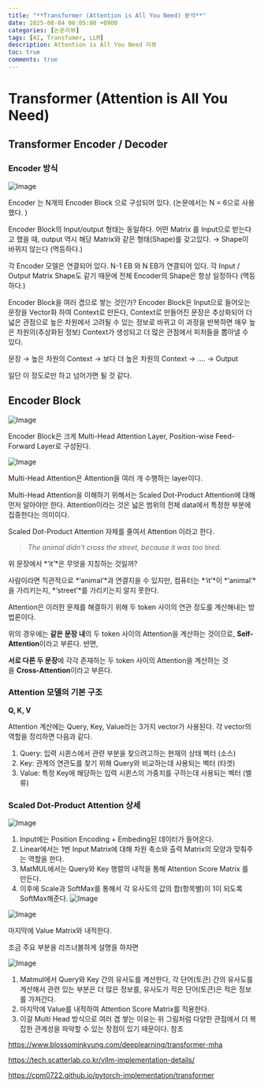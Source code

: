 ```yaml
---
title: "**Transformer (Attention is All You Need) 분석**"
date: 2025-08-04 06:05:00 +0900
categories: [논문리뷰]
tags: [AI, Transfomer, LLM]
description: Attention is All You Need 리뷰
toc: true
comments: true
---
```


# **Transformer (Attention is All You Need)**

## **Transformer Encoder / Decoder**

### Encoder 방식

![Image](https://prod-files-secure.s3.us-west-2.amazonaws.com/e6db513d-ec54-40ff-aa74-2487b0bcfe15/b2e43ef6-e7b5-4858-88bd-11445be5cc29/Untitled.png?X-Amz-Algorithm=AWS4-HMAC-SHA256&X-Amz-Content-Sha256=UNSIGNED-PAYLOAD&X-Amz-Credential=ASIAZI2LB4667DH3JTJS%2F20250804%2Fus-west-2%2Fs3%2Faws4_request&X-Amz-Date=20250804T072132Z&X-Amz-Expires=3600&X-Amz-Security-Token=IQoJb3JpZ2luX2VjEAcaCXVzLXdlc3QtMiJHMEUCIQDRM3XT6V3E%2Bw%2BfiKYsHgQSwacOGJucHnX3oNMqSnmBVQIgSPyxCJy95DZMjmKpa81OISAFDex8ruUGM5FLqgs%2B5Ykq%2FwMIQBAAGgw2Mzc0MjMxODM4MDUiDAvPCC2cKq5TysY7vSrcA3rJSRl44CfV8ZaGR%2BMwISWTFM5ObzqsVhtlnCgttt%2F5cLScWWtC1VvsRdNbgE6sUrXryvExPULxzDhmgoSsp%2BlNOykz8BEb6HIDCQZBUXu2COFEGpOCatg9zxT7PhR9bxc0%2BYJ2RAKA3iDgYevgDG%2BjpZ7eEWK2QGY0fg8vKlN5XHlMHU0WkgPp5Pa%2Fkbtoxt8dVGPVzAneKLpmek3riaZU6t77VkwdUSSm52s05X8WCEL6fuSe87r%2BVPMrRCqXNw5HF%2BNNlxZ0kITeqHVTW4yZZJ6lDJPKfFoVh44xQL1I6wgQ3ZwA86oGdlnHR9kJtRE0maLsAAjXHAbcO%2B8hrNxXgTklW3fcKMZzIGsH7rt3mZxyXPRuv4Tvv0cb1XSC6hafhfXCY6OgBxmjYFH7xrEchSAPwXoQQ8hrcYyYmoxstJztW9FaIA7D5pGdotIE%2FuP86kKvw7MQcoZ66ZIZ7jRU8EWQZDV%2FGxYJJPlVRI1ZwGTw43v%2F3oEtsI96XnBUj9s0YcsVGX0X2fqKWTu176yrgSeZ9uFRWXFYoW%2BzXefJmhsHqPFZ%2Fv0L0LZApXZfnkbbJWcXOki7E6ARNY9qMPXaHxIFie8NRdj1jibtfNlG6xx18YvweHN%2BVzj4MKy4wcQGOqUBeMtmHonMWPV9wylwlkj7QeDt1WlPaSgK3rmTsIPxyO6p%2FU1RzwCnGKxCC9sbwtUBB61%2FJlxJEiiP9YemV0NsMQJYdEbj9MJdZHHCpMM%2F4%2FQYpgoSxRJbg304H6cVS4v7FSzYzPFYp8Q5LrSX1dMZAPN28arGTbe1XWkU5M2WqbAj0rcbBaMxwMjMUmk9hv9yMreT13gePmpjpJjvtm9ym6lsDbvj&X-Amz-Signature=45a48943adaed831a3a650e9490c296f366a1c58a92478939aac18eac1ca386d&X-Amz-SignedHeaders=host&x-amz-checksum-mode=ENABLED&x-id=GetObject)

Encoder 는 N개의 Encoder Block 으로 구성되어 있다.  (논문에서는 N = 6으로 사용했다. )

Encoder Block의 Input/output 형태는 동일하다. 어떤 Matrix 를 Input으로 받는다고 했을 때, output 역시 해당 Matrix와 같은 형태(Shape)를 갖고있다. → Shape이 바뀌지 않는다 (멱등하다.)

각 Encoder 모델은 연결되어 있다. N-1 EB 와 N EB가 연결되어 있다. 각 Input / Output Matrix Shape도 같기 때문에 전체 Encoder의 Shape은 항상 일정하다 (멱등하다.)

Encoder Block을 여러 겹으로 쌓는 것인가? 
Encoder Block은 Input으로 들어오는 문장을 Vector화 하여 Context로 만든다, Context로 만들어진 문장은 추상화되어 더 넓은 관점으로 높은 차원에서 고려될 수 있는 정보로 바뀌고 이 과정을 반복하면 매우 높은 차원의(추상화된 정보) Context가 생성되고 더 많은 관점에서 피처들을 뽑아낼 수 있다.

문장 → 높은 차원의 Context → 보다 더 높은 차원의 Context → …. → Output

일단 이 정도로만 하고 넘어가면 될 것 같다. 

## **Encoder Block**

![Image](https://prod-files-secure.s3.us-west-2.amazonaws.com/e6db513d-ec54-40ff-aa74-2487b0bcfe15/14fc4b24-1f46-437d-80dc-f938777ef95b/Untitled.png?X-Amz-Algorithm=AWS4-HMAC-SHA256&X-Amz-Content-Sha256=UNSIGNED-PAYLOAD&X-Amz-Credential=ASIAZI2LB4667DH3JTJS%2F20250804%2Fus-west-2%2Fs3%2Faws4_request&X-Amz-Date=20250804T072132Z&X-Amz-Expires=3600&X-Amz-Security-Token=IQoJb3JpZ2luX2VjEAcaCXVzLXdlc3QtMiJHMEUCIQDRM3XT6V3E%2Bw%2BfiKYsHgQSwacOGJucHnX3oNMqSnmBVQIgSPyxCJy95DZMjmKpa81OISAFDex8ruUGM5FLqgs%2B5Ykq%2FwMIQBAAGgw2Mzc0MjMxODM4MDUiDAvPCC2cKq5TysY7vSrcA3rJSRl44CfV8ZaGR%2BMwISWTFM5ObzqsVhtlnCgttt%2F5cLScWWtC1VvsRdNbgE6sUrXryvExPULxzDhmgoSsp%2BlNOykz8BEb6HIDCQZBUXu2COFEGpOCatg9zxT7PhR9bxc0%2BYJ2RAKA3iDgYevgDG%2BjpZ7eEWK2QGY0fg8vKlN5XHlMHU0WkgPp5Pa%2Fkbtoxt8dVGPVzAneKLpmek3riaZU6t77VkwdUSSm52s05X8WCEL6fuSe87r%2BVPMrRCqXNw5HF%2BNNlxZ0kITeqHVTW4yZZJ6lDJPKfFoVh44xQL1I6wgQ3ZwA86oGdlnHR9kJtRE0maLsAAjXHAbcO%2B8hrNxXgTklW3fcKMZzIGsH7rt3mZxyXPRuv4Tvv0cb1XSC6hafhfXCY6OgBxmjYFH7xrEchSAPwXoQQ8hrcYyYmoxstJztW9FaIA7D5pGdotIE%2FuP86kKvw7MQcoZ66ZIZ7jRU8EWQZDV%2FGxYJJPlVRI1ZwGTw43v%2F3oEtsI96XnBUj9s0YcsVGX0X2fqKWTu176yrgSeZ9uFRWXFYoW%2BzXefJmhsHqPFZ%2Fv0L0LZApXZfnkbbJWcXOki7E6ARNY9qMPXaHxIFie8NRdj1jibtfNlG6xx18YvweHN%2BVzj4MKy4wcQGOqUBeMtmHonMWPV9wylwlkj7QeDt1WlPaSgK3rmTsIPxyO6p%2FU1RzwCnGKxCC9sbwtUBB61%2FJlxJEiiP9YemV0NsMQJYdEbj9MJdZHHCpMM%2F4%2FQYpgoSxRJbg304H6cVS4v7FSzYzPFYp8Q5LrSX1dMZAPN28arGTbe1XWkU5M2WqbAj0rcbBaMxwMjMUmk9hv9yMreT13gePmpjpJjvtm9ym6lsDbvj&X-Amz-Signature=1c3608bebff497f3e4acafb9044581a32bc185cd89e3bcfadfea088c3b915dc1&X-Amz-SignedHeaders=host&x-amz-checksum-mode=ENABLED&x-id=GetObject)

Encoder Block은 크게 Multi-Head Attention Layer, Position-wise Feed-Forward Layer로 구성된다.

![Image](https://prod-files-secure.s3.us-west-2.amazonaws.com/e6db513d-ec54-40ff-aa74-2487b0bcfe15/2934b9e2-c4eb-4789-b583-072f846976a0/Untitled.png?X-Amz-Algorithm=AWS4-HMAC-SHA256&X-Amz-Content-Sha256=UNSIGNED-PAYLOAD&X-Amz-Credential=ASIAZI2LB4667DH3JTJS%2F20250804%2Fus-west-2%2Fs3%2Faws4_request&X-Amz-Date=20250804T072132Z&X-Amz-Expires=3600&X-Amz-Security-Token=IQoJb3JpZ2luX2VjEAcaCXVzLXdlc3QtMiJHMEUCIQDRM3XT6V3E%2Bw%2BfiKYsHgQSwacOGJucHnX3oNMqSnmBVQIgSPyxCJy95DZMjmKpa81OISAFDex8ruUGM5FLqgs%2B5Ykq%2FwMIQBAAGgw2Mzc0MjMxODM4MDUiDAvPCC2cKq5TysY7vSrcA3rJSRl44CfV8ZaGR%2BMwISWTFM5ObzqsVhtlnCgttt%2F5cLScWWtC1VvsRdNbgE6sUrXryvExPULxzDhmgoSsp%2BlNOykz8BEb6HIDCQZBUXu2COFEGpOCatg9zxT7PhR9bxc0%2BYJ2RAKA3iDgYevgDG%2BjpZ7eEWK2QGY0fg8vKlN5XHlMHU0WkgPp5Pa%2Fkbtoxt8dVGPVzAneKLpmek3riaZU6t77VkwdUSSm52s05X8WCEL6fuSe87r%2BVPMrRCqXNw5HF%2BNNlxZ0kITeqHVTW4yZZJ6lDJPKfFoVh44xQL1I6wgQ3ZwA86oGdlnHR9kJtRE0maLsAAjXHAbcO%2B8hrNxXgTklW3fcKMZzIGsH7rt3mZxyXPRuv4Tvv0cb1XSC6hafhfXCY6OgBxmjYFH7xrEchSAPwXoQQ8hrcYyYmoxstJztW9FaIA7D5pGdotIE%2FuP86kKvw7MQcoZ66ZIZ7jRU8EWQZDV%2FGxYJJPlVRI1ZwGTw43v%2F3oEtsI96XnBUj9s0YcsVGX0X2fqKWTu176yrgSeZ9uFRWXFYoW%2BzXefJmhsHqPFZ%2Fv0L0LZApXZfnkbbJWcXOki7E6ARNY9qMPXaHxIFie8NRdj1jibtfNlG6xx18YvweHN%2BVzj4MKy4wcQGOqUBeMtmHonMWPV9wylwlkj7QeDt1WlPaSgK3rmTsIPxyO6p%2FU1RzwCnGKxCC9sbwtUBB61%2FJlxJEiiP9YemV0NsMQJYdEbj9MJdZHHCpMM%2F4%2FQYpgoSxRJbg304H6cVS4v7FSzYzPFYp8Q5LrSX1dMZAPN28arGTbe1XWkU5M2WqbAj0rcbBaMxwMjMUmk9hv9yMreT13gePmpjpJjvtm9ym6lsDbvj&X-Amz-Signature=166b42a45ea0f54ddb1d3fcb68198d628bf85abcbd1537a71a851716a8919742&X-Amz-SignedHeaders=host&x-amz-checksum-mode=ENABLED&x-id=GetObject)

Multi-Head Attention은 Attention을 여러 개 수행하는 layer이다. 

Multi-Head Attention을 이해하기 위해서는 Scaled Dot-Product Attention에 대해 먼저 알아야만 한다. Attention이라는 것은 넓은 범위의 전체 data에서 특정한 부분에 집중한다는 의미이다. 

Scaled Dot-Product Attention 자체를 줄여서 Attention 이라고 한다.

> *The animal didn’t cross the street, because it was too tired.*

위 문장에서 *‘it’*은 무엇을 지칭하는 것일까? 

사람이라면 직관적으로 *‘animal’*과 연결지을 수 있지만, 컴퓨터는 *‘it’*이 *‘animal’*을 가리키는지, *‘street’*를 가리키는지 알지 못한다.

Attention은 이러한 문제를 해결하기 위해 두 token 사이의 연관 정도를 계산해내는 방법론이다. 

위의 경우에는 **같은 문장 내**의 두 token 사이의 Attention을 계산하는 것이므로, **Self-Attention**이라고 부른다. 반면, 

**서로 다른 두 문장**에 각각 존재하는 두 token 사이의 Attention을 계산하는 것을 **Cross-Attention**이라고 부른다.


### Attention 모델의 기본 구조

**Q, K, V**

Attention 계산에는 Query, Key, Value라는 3가지 vector가 사용된다. 각 vector의 역할을 정리하면 다음과 같다.

1. Query: 입력 시퀸스에서 관련 부분을 찾으려고하는 현재의 상태 벡터 (소스)
1. Key: 관계의 연관도를 찾기 위해 Query와 비교하는데 사용되는 벡터 (타겟)
1. Value: 특정 Key에 해당하는 입력 시퀸스의 가중치를 구하는데 사용되는 벡터 (벨류)
### Scaled Dot-Product Attention 상세

![Image](https://prod-files-secure.s3.us-west-2.amazonaws.com/e6db513d-ec54-40ff-aa74-2487b0bcfe15/dac62052-f9b4-4944-8208-320b66c9da6e/Untitled.png?X-Amz-Algorithm=AWS4-HMAC-SHA256&X-Amz-Content-Sha256=UNSIGNED-PAYLOAD&X-Amz-Credential=ASIAZI2LB4667DH3JTJS%2F20250804%2Fus-west-2%2Fs3%2Faws4_request&X-Amz-Date=20250804T072132Z&X-Amz-Expires=3600&X-Amz-Security-Token=IQoJb3JpZ2luX2VjEAcaCXVzLXdlc3QtMiJHMEUCIQDRM3XT6V3E%2Bw%2BfiKYsHgQSwacOGJucHnX3oNMqSnmBVQIgSPyxCJy95DZMjmKpa81OISAFDex8ruUGM5FLqgs%2B5Ykq%2FwMIQBAAGgw2Mzc0MjMxODM4MDUiDAvPCC2cKq5TysY7vSrcA3rJSRl44CfV8ZaGR%2BMwISWTFM5ObzqsVhtlnCgttt%2F5cLScWWtC1VvsRdNbgE6sUrXryvExPULxzDhmgoSsp%2BlNOykz8BEb6HIDCQZBUXu2COFEGpOCatg9zxT7PhR9bxc0%2BYJ2RAKA3iDgYevgDG%2BjpZ7eEWK2QGY0fg8vKlN5XHlMHU0WkgPp5Pa%2Fkbtoxt8dVGPVzAneKLpmek3riaZU6t77VkwdUSSm52s05X8WCEL6fuSe87r%2BVPMrRCqXNw5HF%2BNNlxZ0kITeqHVTW4yZZJ6lDJPKfFoVh44xQL1I6wgQ3ZwA86oGdlnHR9kJtRE0maLsAAjXHAbcO%2B8hrNxXgTklW3fcKMZzIGsH7rt3mZxyXPRuv4Tvv0cb1XSC6hafhfXCY6OgBxmjYFH7xrEchSAPwXoQQ8hrcYyYmoxstJztW9FaIA7D5pGdotIE%2FuP86kKvw7MQcoZ66ZIZ7jRU8EWQZDV%2FGxYJJPlVRI1ZwGTw43v%2F3oEtsI96XnBUj9s0YcsVGX0X2fqKWTu176yrgSeZ9uFRWXFYoW%2BzXefJmhsHqPFZ%2Fv0L0LZApXZfnkbbJWcXOki7E6ARNY9qMPXaHxIFie8NRdj1jibtfNlG6xx18YvweHN%2BVzj4MKy4wcQGOqUBeMtmHonMWPV9wylwlkj7QeDt1WlPaSgK3rmTsIPxyO6p%2FU1RzwCnGKxCC9sbwtUBB61%2FJlxJEiiP9YemV0NsMQJYdEbj9MJdZHHCpMM%2F4%2FQYpgoSxRJbg304H6cVS4v7FSzYzPFYp8Q5LrSX1dMZAPN28arGTbe1XWkU5M2WqbAj0rcbBaMxwMjMUmk9hv9yMreT13gePmpjpJjvtm9ym6lsDbvj&X-Amz-Signature=ed6f3358f6ad9c75155718807bfe667328e0a3c4908b6fb17c0e8cc191bad8ef&X-Amz-SignedHeaders=host&x-amz-checksum-mode=ENABLED&x-id=GetObject)

1. Input에는 Position Encoding + Embeding된 데이터가 들어온다.
1. Linear에서는 1번 Input Matrix에 대해 차원 축소와 출력 Matrix의 모양과 맞춰주는 역할을 한다. 
1. MatMUL에서는 Query와 Key 행렬의 내적을 통해 Attention Score Matrix 를 만든다. 
1. 이후에 Scale과 SoftMax를 통해서 각 유사도의 값의 합(항목별)이 1이 되도록 SoftMax해준다.
![Image](https://prod-files-secure.s3.us-west-2.amazonaws.com/e6db513d-ec54-40ff-aa74-2487b0bcfe15/c25b2651-1360-4dc3-8392-b5431fd36014/Untitled.png?X-Amz-Algorithm=AWS4-HMAC-SHA256&X-Amz-Content-Sha256=UNSIGNED-PAYLOAD&X-Amz-Credential=ASIAZI2LB4667DH3JTJS%2F20250804%2Fus-west-2%2Fs3%2Faws4_request&X-Amz-Date=20250804T072132Z&X-Amz-Expires=3600&X-Amz-Security-Token=IQoJb3JpZ2luX2VjEAcaCXVzLXdlc3QtMiJHMEUCIQDRM3XT6V3E%2Bw%2BfiKYsHgQSwacOGJucHnX3oNMqSnmBVQIgSPyxCJy95DZMjmKpa81OISAFDex8ruUGM5FLqgs%2B5Ykq%2FwMIQBAAGgw2Mzc0MjMxODM4MDUiDAvPCC2cKq5TysY7vSrcA3rJSRl44CfV8ZaGR%2BMwISWTFM5ObzqsVhtlnCgttt%2F5cLScWWtC1VvsRdNbgE6sUrXryvExPULxzDhmgoSsp%2BlNOykz8BEb6HIDCQZBUXu2COFEGpOCatg9zxT7PhR9bxc0%2BYJ2RAKA3iDgYevgDG%2BjpZ7eEWK2QGY0fg8vKlN5XHlMHU0WkgPp5Pa%2Fkbtoxt8dVGPVzAneKLpmek3riaZU6t77VkwdUSSm52s05X8WCEL6fuSe87r%2BVPMrRCqXNw5HF%2BNNlxZ0kITeqHVTW4yZZJ6lDJPKfFoVh44xQL1I6wgQ3ZwA86oGdlnHR9kJtRE0maLsAAjXHAbcO%2B8hrNxXgTklW3fcKMZzIGsH7rt3mZxyXPRuv4Tvv0cb1XSC6hafhfXCY6OgBxmjYFH7xrEchSAPwXoQQ8hrcYyYmoxstJztW9FaIA7D5pGdotIE%2FuP86kKvw7MQcoZ66ZIZ7jRU8EWQZDV%2FGxYJJPlVRI1ZwGTw43v%2F3oEtsI96XnBUj9s0YcsVGX0X2fqKWTu176yrgSeZ9uFRWXFYoW%2BzXefJmhsHqPFZ%2Fv0L0LZApXZfnkbbJWcXOki7E6ARNY9qMPXaHxIFie8NRdj1jibtfNlG6xx18YvweHN%2BVzj4MKy4wcQGOqUBeMtmHonMWPV9wylwlkj7QeDt1WlPaSgK3rmTsIPxyO6p%2FU1RzwCnGKxCC9sbwtUBB61%2FJlxJEiiP9YemV0NsMQJYdEbj9MJdZHHCpMM%2F4%2FQYpgoSxRJbg304H6cVS4v7FSzYzPFYp8Q5LrSX1dMZAPN28arGTbe1XWkU5M2WqbAj0rcbBaMxwMjMUmk9hv9yMreT13gePmpjpJjvtm9ym6lsDbvj&X-Amz-Signature=70a9bae4f9d3ac5871d8053a4f8b9d30e290148f2df7023799be3b4d7281e95d&X-Amz-SignedHeaders=host&x-amz-checksum-mode=ENABLED&x-id=GetObject)

![Image](https://prod-files-secure.s3.us-west-2.amazonaws.com/e6db513d-ec54-40ff-aa74-2487b0bcfe15/34305e15-6d2f-4993-a64c-9ef01a463274/Untitled.png?X-Amz-Algorithm=AWS4-HMAC-SHA256&X-Amz-Content-Sha256=UNSIGNED-PAYLOAD&X-Amz-Credential=ASIAZI2LB4667DH3JTJS%2F20250804%2Fus-west-2%2Fs3%2Faws4_request&X-Amz-Date=20250804T072132Z&X-Amz-Expires=3600&X-Amz-Security-Token=IQoJb3JpZ2luX2VjEAcaCXVzLXdlc3QtMiJHMEUCIQDRM3XT6V3E%2Bw%2BfiKYsHgQSwacOGJucHnX3oNMqSnmBVQIgSPyxCJy95DZMjmKpa81OISAFDex8ruUGM5FLqgs%2B5Ykq%2FwMIQBAAGgw2Mzc0MjMxODM4MDUiDAvPCC2cKq5TysY7vSrcA3rJSRl44CfV8ZaGR%2BMwISWTFM5ObzqsVhtlnCgttt%2F5cLScWWtC1VvsRdNbgE6sUrXryvExPULxzDhmgoSsp%2BlNOykz8BEb6HIDCQZBUXu2COFEGpOCatg9zxT7PhR9bxc0%2BYJ2RAKA3iDgYevgDG%2BjpZ7eEWK2QGY0fg8vKlN5XHlMHU0WkgPp5Pa%2Fkbtoxt8dVGPVzAneKLpmek3riaZU6t77VkwdUSSm52s05X8WCEL6fuSe87r%2BVPMrRCqXNw5HF%2BNNlxZ0kITeqHVTW4yZZJ6lDJPKfFoVh44xQL1I6wgQ3ZwA86oGdlnHR9kJtRE0maLsAAjXHAbcO%2B8hrNxXgTklW3fcKMZzIGsH7rt3mZxyXPRuv4Tvv0cb1XSC6hafhfXCY6OgBxmjYFH7xrEchSAPwXoQQ8hrcYyYmoxstJztW9FaIA7D5pGdotIE%2FuP86kKvw7MQcoZ66ZIZ7jRU8EWQZDV%2FGxYJJPlVRI1ZwGTw43v%2F3oEtsI96XnBUj9s0YcsVGX0X2fqKWTu176yrgSeZ9uFRWXFYoW%2BzXefJmhsHqPFZ%2Fv0L0LZApXZfnkbbJWcXOki7E6ARNY9qMPXaHxIFie8NRdj1jibtfNlG6xx18YvweHN%2BVzj4MKy4wcQGOqUBeMtmHonMWPV9wylwlkj7QeDt1WlPaSgK3rmTsIPxyO6p%2FU1RzwCnGKxCC9sbwtUBB61%2FJlxJEiiP9YemV0NsMQJYdEbj9MJdZHHCpMM%2F4%2FQYpgoSxRJbg304H6cVS4v7FSzYzPFYp8Q5LrSX1dMZAPN28arGTbe1XWkU5M2WqbAj0rcbBaMxwMjMUmk9hv9yMreT13gePmpjpJjvtm9ym6lsDbvj&X-Amz-Signature=49efcf6e3eb5760068b56c96e1ff209a64a5777d1275850d1eeb0b9668f2c0df&X-Amz-SignedHeaders=host&x-amz-checksum-mode=ENABLED&x-id=GetObject)

마지막에 Value Matrix와 내적한다. 

조금 주요 부분을 리즈너블하게 설명을 하자면

![Image](https://prod-files-secure.s3.us-west-2.amazonaws.com/e6db513d-ec54-40ff-aa74-2487b0bcfe15/2a36b0af-a461-4513-9bcc-7d2d30b5a238/Untitled.png?X-Amz-Algorithm=AWS4-HMAC-SHA256&X-Amz-Content-Sha256=UNSIGNED-PAYLOAD&X-Amz-Credential=ASIAZI2LB4667DH3JTJS%2F20250804%2Fus-west-2%2Fs3%2Faws4_request&X-Amz-Date=20250804T072132Z&X-Amz-Expires=3600&X-Amz-Security-Token=IQoJb3JpZ2luX2VjEAcaCXVzLXdlc3QtMiJHMEUCIQDRM3XT6V3E%2Bw%2BfiKYsHgQSwacOGJucHnX3oNMqSnmBVQIgSPyxCJy95DZMjmKpa81OISAFDex8ruUGM5FLqgs%2B5Ykq%2FwMIQBAAGgw2Mzc0MjMxODM4MDUiDAvPCC2cKq5TysY7vSrcA3rJSRl44CfV8ZaGR%2BMwISWTFM5ObzqsVhtlnCgttt%2F5cLScWWtC1VvsRdNbgE6sUrXryvExPULxzDhmgoSsp%2BlNOykz8BEb6HIDCQZBUXu2COFEGpOCatg9zxT7PhR9bxc0%2BYJ2RAKA3iDgYevgDG%2BjpZ7eEWK2QGY0fg8vKlN5XHlMHU0WkgPp5Pa%2Fkbtoxt8dVGPVzAneKLpmek3riaZU6t77VkwdUSSm52s05X8WCEL6fuSe87r%2BVPMrRCqXNw5HF%2BNNlxZ0kITeqHVTW4yZZJ6lDJPKfFoVh44xQL1I6wgQ3ZwA86oGdlnHR9kJtRE0maLsAAjXHAbcO%2B8hrNxXgTklW3fcKMZzIGsH7rt3mZxyXPRuv4Tvv0cb1XSC6hafhfXCY6OgBxmjYFH7xrEchSAPwXoQQ8hrcYyYmoxstJztW9FaIA7D5pGdotIE%2FuP86kKvw7MQcoZ66ZIZ7jRU8EWQZDV%2FGxYJJPlVRI1ZwGTw43v%2F3oEtsI96XnBUj9s0YcsVGX0X2fqKWTu176yrgSeZ9uFRWXFYoW%2BzXefJmhsHqPFZ%2Fv0L0LZApXZfnkbbJWcXOki7E6ARNY9qMPXaHxIFie8NRdj1jibtfNlG6xx18YvweHN%2BVzj4MKy4wcQGOqUBeMtmHonMWPV9wylwlkj7QeDt1WlPaSgK3rmTsIPxyO6p%2FU1RzwCnGKxCC9sbwtUBB61%2FJlxJEiiP9YemV0NsMQJYdEbj9MJdZHHCpMM%2F4%2FQYpgoSxRJbg304H6cVS4v7FSzYzPFYp8Q5LrSX1dMZAPN28arGTbe1XWkU5M2WqbAj0rcbBaMxwMjMUmk9hv9yMreT13gePmpjpJjvtm9ym6lsDbvj&X-Amz-Signature=7403b3bb469318faa001c9cf1bd006e4822b2f7aa8af940cca1088bc1124330b&X-Amz-SignedHeaders=host&x-amz-checksum-mode=ENABLED&x-id=GetObject)

1. Matmul에서 Query와 Key 간의 유사도를 계산한다, 각 단어(토큰) 간의 유사도를 계산해서 관련 있는 부분은 더 많은 정보를, 유사도가 적은 단어(토큰)은 적은 정보를 가져간다. 
1. 마지막에 Value를 내적하여 Attention Score Matrix를 적용한다.
1. 이걸 Multi Head 방식으로 여러 겹 쌓는 이유는 위 그림처럼 다양한 관점에서 더 복잡한 관계성을 파악할 수 있는 장점이 있기 때문이다. 
참조

https://www.blossominkyung.com/deeplearning/transformer-mha

https://tech.scatterlab.co.kr/vllm-implementation-details/

https://cpm0722.github.io/pytorch-implementation/transformer


